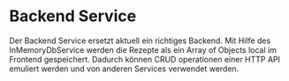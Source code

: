 # Backend Service
Der Backend Service ersetzt aktuell ein richtiges Backend. 
Mit Hilfe des InMemoryDbService werden die Rezepte als ein Array of Objects local im Frontend gespeichert. Dadurch können CRUD operationen einer HTTP API emuliert werden und von anderen Services verwendet werden. 